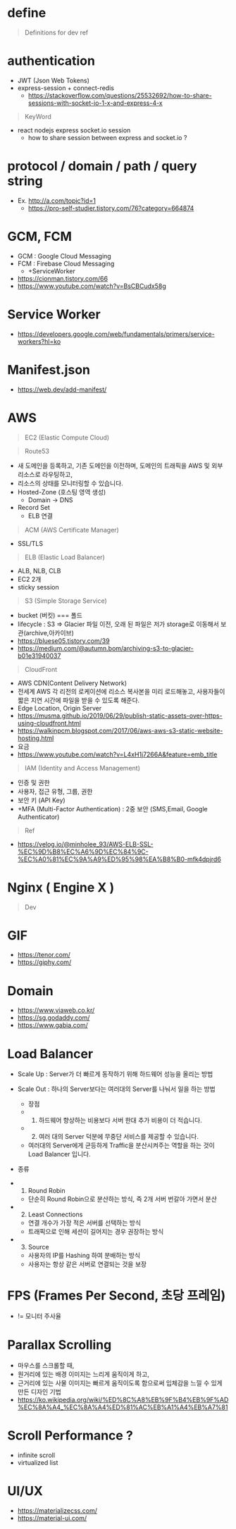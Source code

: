 # define

> Definitions for dev ref

# authentication 
- JWT (Json Web Tokens)
- express-session + connect-redis
  - https://stackoverflow.com/questions/25532692/how-to-share-sessions-with-socket-io-1-x-and-express-4-x

> KeyWord
- react nodejs express socket.io session 
  - how to share session between express and socket.io ?

# protocol / domain / path / query string 
- Ex. http://a.com/topic?id=1
  - https://pro-self-studier.tistory.com/76?category=664874

# GCM, FCM 
- GCM : Google Cloud Messaging 
- FCM : Firebase Cloud Messaging 
  - +ServiceWorker
- https://cionman.tistory.com/66
- https://www.youtube.com/watch?v=BsCBCudx58g

# Service Worker
- https://developers.google.com/web/fundamentals/primers/service-workers?hl=ko

# Manifest.json
- https://web.dev/add-manifest/

# AWS 

> EC2 (Elastic Compute Cloud)

> Route53 
- 새 도메인을 등록하고, 기존 도메인을 이전하며, 도메인의 트래픽을 AWS 및 외부 리소스로 라우팅하고, 
- 리소스의 상태를 모니터링할 수 있습니다.
- Hosted-Zone (호스팅 영역 생성)
  - Domain -> DNS  
- Record Set
  - ELB 연결 

> ACM (AWS Certificate Manager)
- SSL/TLS

> ELB (Elastic Load Balancer)
  - ALB, NLB, CLB
  - EC2 2개 
  - sticky session 

> S3 (Simple Storage Service)
  - bucket (버킷) === 폴드 
  - lifecycle : S3 => Glacier 파일 이전, 오래 된 파일은 저가 storage로 이동해서 보관(archive,아카이브)
  - https://bluese05.tistory.com/39
  - https://medium.com/@autumn.bom/archiving-s3-to-glacier-b01e31940037
  
> CloudFront 
  - AWS CDN(Content Delivery Network)
  - 전세계 AWS 각 리전의 로케이션에 리소스 복사본을 미리 로드해놓고, 사용자들이 짧은 지연 시간에 파일을 받을 수 있도록 해준다. 
  - Edge Location, Origin Server 
  - https://musma.github.io/2019/06/29/publish-static-assets-over-https-using-cloudfront.html
  - https://walkinpcm.blogspot.com/2017/06/aws-aws-s3-static-website-hosting.html
  - 요금 
  - https://www.youtube.com/watch?v=L4xH1j7266A&feature=emb_title

> IAM (Identity and Access Management)
  - 인증 및 권한 
  - 사용자, 접근 유형, 그룹, 권한 
  - 보안 키 (API Key)
  - +MFA (Multi-Factor Authentication) : 2중 보안 (SMS,Email, Google Authenticator)

> Ref
- https://velog.io/@minholee_93/AWS-ELB-SSL-%EC%9D%B8%EC%A6%9D%EC%84%9C-%EC%A0%81%EC%9A%A9%ED%95%98%EA%B8%B0-mfk4dpjrd6

# Nginx ( Engine X )

> Dev

# GIF 

- https://tenor.com/
- https://giphy.com/

# Domain

- https://www.viaweb.co.kr/
- https://sg.godaddy.com/
- https://www.gabia.com/

# Load Balancer

- Scale Up : Server가 더 빠르게 동작하기 위해 하드웨어 성능을 올리는 방법 
- Scale Out : 하나의 Server보다는 여러대의 Server를 나눠서 일을 하는 방법 
  - 장점 
  - 1) 하드웨어 향상하는 비용보다 서버 한대 추가 비용이 더 적습니다. 
  - 2) 여러 대의 Server 덕분에 무중단 서비스를 제공할 수 있습니다. 
  - 여러대의 Server에게 균등하게 Traffic을 분산시켜주는 역할을 하는 것이 Load Balancer 입니다. 
  
- 종류  
- 1) Round Robin 
  - 단순히 Round Robin으로 분산하는 방식, 즉 2개 서버 번갈아 가면서 분산 
- 2) Least Connections 
  - 연결 개수가 가장 적은 서버를 선택하는 방식 
  - 트래픽으로 인해 세션이 길어지는 경우 권장하는 방식 
- 3) Source 
  - 사용자의 IP를 Hashing 하여 분배하는 방식 
  - 사용자는 항상 같은 서버로 연결되는 것을 보장
  
# FPS (Frames Per Second, 초당 프레임) 
- != 모니터 주사율

# Parallax Scrolling 
- 마우스를 스크롤할 때, 
- 원거리에 있는 배경 이미지는 느리게 움직이게 하고, 
- 근거리에 있는 사물 이미지는 빠르게 움직이도록 함으로써 입체감을 느낄 수 있게 만든 디자인 기법
- https://ko.wikipedia.org/wiki/%ED%8C%A8%EB%9F%B4%EB%9F%AD%EC%8A%A4_%EC%8A%A4%ED%81%AC%EB%A1%A4%EB%A7%81

# Scroll Performance ? 
- infinite scroll
- virtualized list

# UI/UX
- https://materializecss.com/
- https://material-ui.com/



